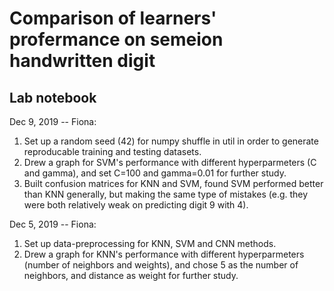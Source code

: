 # Comparison of learners' profermance on semeion handwritten digit
## Lab notebook
Dec 9, 2019 -- Fiona:

1. Set up a random seed (42) for numpy shuffle in util in order to generate reproducable 
training and testing datasets.
2. Drew a graph for SVM's performance with different hyperparmeters (C and gamma), 
and set C=100 and gamma=0.01 for further study.
3. Built confusion matrices for KNN and SVM, found SVM performed better than KNN generally,
but making the same type of mistakes (e.g. they were both relatively weak on predicting digit 9 with 4).

Dec 5, 2019 -- Fiona:

1. Set up data-preprocessing for KNN, SVM and CNN methods.
2. Drew a graph for KNN's performance with different hyperparmeters (number of neighbors and weights),
and chose 5 as the number of neighbors, and distance as weight for further study.